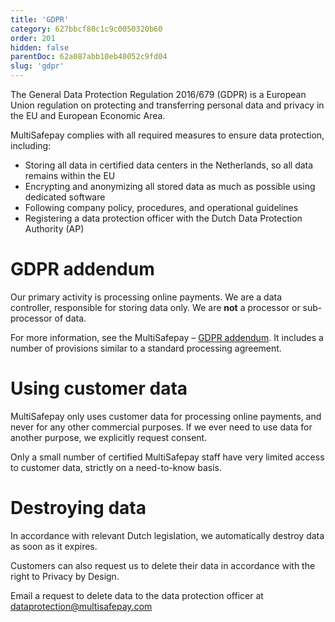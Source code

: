 ```yaml
---
title: 'GDPR'
category: 627bbcf80c1c9c0050320b60
order: 201
hidden: false
parentDoc: 62a087abb10eb40052c9fd04
slug: 'gdpr'
---
```

 
The General Data Protection Regulation 2016/679 (GDPR) is a European Union regulation on protecting and transferring personal data and privacy in the EU and European Economic Area.

MultiSafepay complies with all required measures to ensure data protection, including:

- Storing all data in certified data centers in the Netherlands, so all data remains within the EU
- Encrypting and anonymizing all stored data as much as possible using dedicated software
- Following company policy, procedures, and operational guidelines
- Registering a data protection officer with the Dutch Data Protection Authority (AP)

# GDPR addendum

Our primary activity is processing online payments. We are a data controller, responsible for storing data only. We are **not** a processor or sub-processor of data. 

For more information, see the MultiSafepay – [GDPR addendum](https://www.multisafepay.com/downloads/Addendum_GDPR_2018.pdf). It includes a number of provisions similar to a standard processing agreement.

# Using customer data
MultiSafepay only uses customer data for processing online payments, and never for any other commercial purposes. If we ever need to use data for another purpose, we explicitly request consent.

Only a small number of certified MultiSafepay staff have very limited access to customer data, strictly on a need-to-know basis. 

# Destroying data
In accordance with relevant Dutch legislation, we automatically destroy data as soon as it expires. 

Customers can also request us to delete their data in accordance with the right to Privacy by Design. 

Email a request to delete data to the data protection officer at <dataprotection@multisafepay.com>


